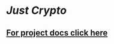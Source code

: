 # *Just Crypto*

## [For project docs click here](https://github.com/codingmickey/just_crypto/blob/master/JPL%20PROJECT.pdf)
